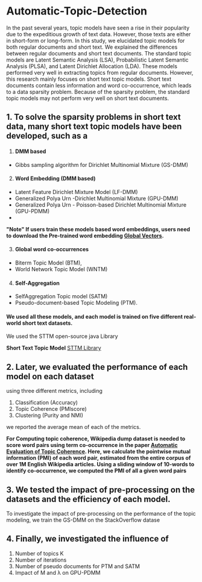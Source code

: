 # Automatic-Topic-Detection
In the past several years, topic models have seen a rise in their popularity due to the expeditious growth of text data. However, those texts are either in short-form or long-form. In this study, we elucidated topic models for both regular documents and short text. We explained the differences between regular documents and short text documents. The standard topic models are Latent Semantic Analysis (LSA), Probabilistic Latent Semantic Analysis (PLSA), and Latent Dirichlet Allocation (LDA). These models performed very well in extracting topics from regular documents. However, this research mainly focuses on short text topic models. Short text documents contain less information and word co-occurrence,
which leads to a data sparsity problem. Because of the sparsity problem, the standard topic models may not perform very well on short text documents. 

## 1. To solve the sparsity problems in short text data, many short text topic models have been developed, such as a 


1. #### DMM based
  - Gibbs sampling algorithm for Dirichlet Multinomial Mixture (GS-DMM)


2. #### Word Embedding (DMM based)
- Latent Feature Dirichlet Mixture Model (LF-DMM)
- Generalized Polya Urn -Dirichlet Multinomial Mixture (GPU-DMM)
- Generalized Polya Urn - Poisson-based Dirichlet Multinomial Mixture (GPU-PDMM)
- 
**"Note" If users train these models based word embeddings, users need to download the Pre-trained word embedding [Global Vectors](https://nlp.stanford.edu/projects/glove/).**

3. #### Global word co-occurrences
- Biterm Topic Model (BTM), 
- World Network Topic Model (WNTM)


4. #### Self-Aggregation
- SelfAggregation Topic model (SATM)
- Pseudo-document-based Topic Modeling (PTM).


#### We used all these models, and each model is trained on five different real-world short text datasets. 
We used the STTM open-source java Library

**Short Text Topic Model** [STTM Library](https://github.com/qiang2100/STTM)

## 2. Later, we evaluated the performance of each model on each dataset 
using three different metrics, including 
1. Classification (Accuracy)
2. Topic Coherence (PMIscore)
3. Clustering (Purity and NMI) 
 
we reported the average mean of each of the metrics.


**For Computing topic coherence, Wikipedia dump dataset is needed to score word pairs using term co-occurrence in the paper [Automatic Evaluation of Topic Coherence](https://dl.acm.org/doi/10.5555/1857999.1858011). Here, we calculate the pointwise mutual information (PMI) of each word pair, estimated from the entire corpus of over 1M English Wikipedia articles. Using a sliding window of 10-words to identify co-occurrence, we computed the PMI of all a given word pairs**


## 3. We tested the impact of pre-processing on the datasets and the efficiency of each model. 
To investigate the impact of pre-processing on the performance of the topic modeling, we train the GS-DMM on the StackOverflow datase

## 4. Finally, we investigated the influence of 
1. Number of topics K 
2. Number of iterations
3. Number of pseudo documents for PTM and SATM 
4. Impact of M and λ on GPU-PDMM
